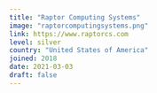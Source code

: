 ```yaml
---
title: "Raptor Computing Systems"
image: "raptorcomputingsystems.png"
link: https://www.raptorcs.com
level: silver
country: "United States of America"
joined: 2018
date: 2021-03-03
draft: false
---
```

